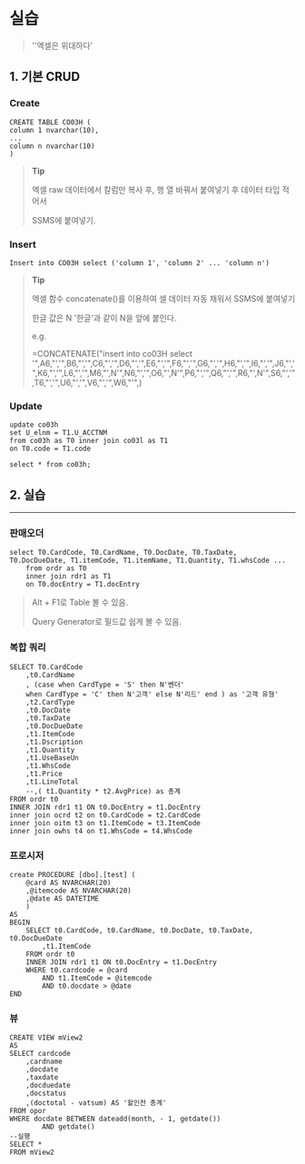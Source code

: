 # 실습

> ''엑셀은 위대하다'

## 1. 기본 CRUD

### Create

```mssql
CREATE TABLE CO03H (
column 1 nvarchar(10),
...
column n nvarchar(10)
)
```

> **Tip**
>
> 엑셀 raw 데이터에서 칼럼만 복사 후, 행 열 바꿔서 붙여넣기 후 데이터 타입 적어서
>
> SSMS에 붙여넣기.

### Insert

```mssql
Insert into CO03H select ('column 1', 'column 2' ... 'column n')
```

> **Tip**
>
> 엑셀 함수 concatenate()를 이용하여 셀 데이터 자동 채워서 SSMS에 붙여넣기
>
> 한글 값은 N '한글'과 같이 N을 앞에 붙인다.
>
> e.g.  
>
> =CONCATENATE("insert into co03H  select '",A6,"','",B6,"','",C6,"','",D6,"','",E6,"','",F6,"','",G6,"','",H6,"','",I6,"','",J6,"','",K6,"','",L6,"','",M6,"',N'",N6,"','",O6,"',N'",P6,"','",Q6,"','",R6,"',N'",S6,"','",T6,"','",U6,"','",V6,"','",W6,"'",)

### Update

```mssql
update co03h
set U_elnm = T1.U_ACCTNM
from co03h as T0 inner join co03l as T1
on T0.code = T1.code

select * from co03h;
```



## 2. 실습

---

### 판매오더

```mssql
select T0.CardCode, T0.CardName, T0.DocDate, T0.TaxDate,    T0.DocDueDate, T1.itemCode, T1.itemName, T1.Quantity, T1.whsCode ...
    from ordr as T0
    inner join rdr1 as T1
    on T0.docEntry = T1.docEntry
```

> Alt + F1로 Table 볼 수 있음.
>
> Query Generator로 필드값 쉽게 볼 수 있음.

### 복합 쿼리

```mssql
SELECT T0.CardCode
	,t0.CardName
	, (case when CardType = 'S' then N'벤더'
	when CardType = 'C' then N'고객' else N'리드' end ) as '고객 유형'
	,t2.CardType
	,t0.DocDate
	,t0.TaxDate
	,t0.DocDueDate
	,t1.ItemCode
	,t1.Dscription
	,t1.Quantity
	,t1.UseBaseUn
	,t1.WhsCode
	,t1.Price
	,t1.LineTotal
	--,( t1.Quantity * t2.AvgPrice) as 총계
FROM ordr t0
INNER JOIN rdr1 t1 ON t0.DocEntry = t1.DocEntry
inner join ocrd t2 on t0.CardCode = t2.CardCode
inner join oitm t3 on t1.ItemCode = t3.ItemCode
inner join owhs t4 on t1.WhsCode = t4.WhsCode
```



### 프로시저

```mssql
create PROCEDURE [dbo].[test] (
	@card AS NVARCHAR(20)
	,@itemcode AS NVARCHAR(20)
	,@date AS DATETIME
	)
AS
BEGIN
	SELECT t0.CardCode, t0.CardName, t0.DocDate, t0.TaxDate, t0.DocDueDate
		,t1.ItemCode
	FROM ordr t0
	INNER JOIN rdr1 t1 ON t0.DocEntry = t1.DocEntry
	WHERE t0.cardcode = @card
		AND t1.ItemCode = @itemcode
		AND t0.docdate > @date
END
```



### 뷰

```mssql
CREATE VIEW mView2
AS
SELECT cardcode
	,cardname
	,docdate
	,taxdate
	,docduedate
	,docstatus
	,(doctotal - vatsum) AS '할인전 총계'
FROM opor
WHERE docdate BETWEEN dateadd(month, - 1, getdate())
		AND getdate()
--실행
SELECT *
FROM mView2

```